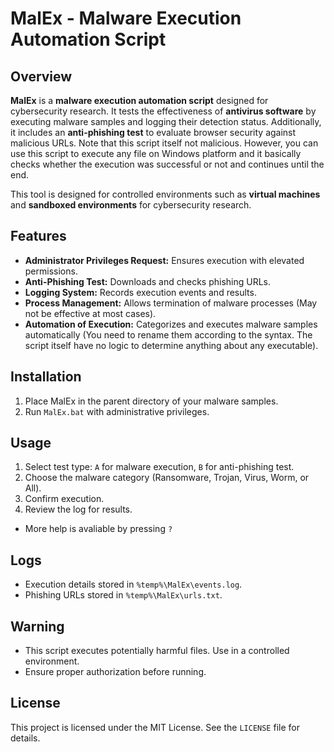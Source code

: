 # MalEx - Malware Execution Automation Script

## Overview
**MalEx** is a **malware execution automation script** designed for cybersecurity research. It tests the effectiveness of **antivirus software** by executing malware samples and logging their detection status. Additionally, it includes an **anti-phishing test** to evaluate browser security against malicious URLs. Note that this script itself not malicious. However, you can use this script to execute any file on Windows platform and it basically checks whether the execution was successful or not and continues until the end.

This tool is designed for controlled environments such as **virtual machines** and **sandboxed environments** for cybersecurity research.

## Features
- **Administrator Privileges Request:** Ensures execution with elevated permissions.
- **Anti-Phishing Test:** Downloads and checks phishing URLs.
- **Logging System:** Records execution events and results.
- **Process Management:** Allows termination of malware processes (May not be effective at most cases). 
- **Automation of Execution:** Categorizes and executes malware samples automatically (You need to rename them according to the syntax. The script itself have no logic to determine anything about any executable). 

## Installation
1. Place MalEx in the parent directory of your malware samples.
2. Run `MalEx.bat` with administrative privileges.

## Usage
1. Select test type: `A` for malware execution, `B` for anti-phishing test.
2. Choose the malware category (Ransomware, Trojan, Virus, Worm, or All).
3. Confirm execution.
4. Review the log for results.

- More help is avaliable by pressing `?`

## Logs
- Execution details stored in `%temp%\MalEx\events.log`.
- Phishing URLs stored in `%temp%\MalEx\urls.txt`.

## Warning
- This script executes potentially harmful files. Use in a controlled environment.
- Ensure proper authorization before running.

## License
This project is licensed under the MIT License. See the `LICENSE` file for details.
